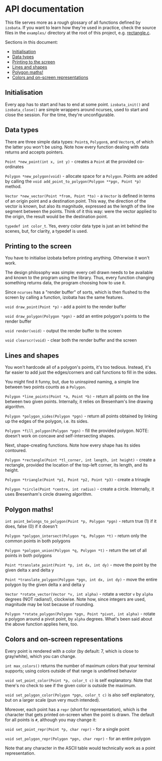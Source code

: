 # API documentation

This file serves more as a rough glossary of all functions defined by `izobata`.
If you want to learn how they're used in practice, check the source files in the
`examples/` directory at the root of this project, e.g.
[rectangle.c](../examples/rectangle.c).

Sections in this document:

- [Initialisation](#initialisation)
- [Data types](#data-types)
- [Printing to the screen](#printing-to-the-screen)
- [Lines and shapes](#lines-and-shapes)
- [Polygon maths!](#polygon-maths)
- [Colors and on-screen representations](#colors-and-on-screen-representations)

<!--
Note to future self: Markdown references can't contain punctuation
-->

## Initialisation

Every app has to start and has to end at some point. `izobata_init()` and
`izobata_close()` are simple wrappers around ncurses, used to start and close
the session. For the time, they're unconfigurable.

## Data types

There are three simple data types: `Point`s, `Polygon`s, and `Vector`s, of which
the latter you won't be using. Note how every function dealing with data returns
and accepts pointers.

`Point *new_point(int x, int y)` - creates a `Point` at the provided co-ordinates

`Polygon *new_polygon(void)` - allocate space for a `Polygon`. Points are added
by calling the `void add_point_to_polygon(Polygon **pgn, Point *p)` method.

`Vector *new_vector(Point *from, Point *to)` - a `Vector` is defined in terms of
an origin point and a destination point. This way, the direction of the vector
is known, but also its magnitude, expressed as the length of the line segment
between the points. Think of it this way: were the vector applied to the origin,
the result would be the destination point.

`typedef int color_t`. Yes, every color data type is just an int behind the
scenes, but, for clarity, a typedef is used.

## Printing to the screen

You have to initialise izobata before printing anything. Otherwise it won't
work.

The design philosophy was simple: every cell drawn needs to be available and
known to the program using the library. Thus, every function changing something
returns data, the program choosing how to use it.

Since `ncurses` has a "render buffer" of sorts, which is then flushed to the
screen by calling a function, izobata has the same features.

`void draw_point(Point *p)` - add a point to the render buffer

`void draw_polygon(Polygon *pgn)` - add an entire polygon's points to the render buffer

`void render(void)` - output the render buffer to the screen

`void clearscr(void)` - clear both the render buffer and the screen

## Lines and shapes

You won't hardcode all of a polygon's points, it's too tedious. Instead, it's
far easier to add just the edges/corners and call functions to fill in the
sides.

You might find it funny, but, due to uninspired naming, a simple line between
two points counts as a `Polygon`.

`Polygon *line_points(Point *a, Point *b)` - return all points on the line
between two given points. Internally, it relies on Bresenham's line drawing
algorithm.

`Polygon *polygon_sides(Polygon *pgn)` - return all points obtained by linking
up the edges of the polygon, i.e. its sides.

`Polygon *fill_polygon(Polygon *pgn)` - fill the provided polygon. NOTE: doesn't
work on concave and self-intersecting shapes.

Next, shape-creating functions. Note how every shape has its sides contoured.

`Polygon *rectangle(Point *tl_corner, int length, int height)` - create a
rectangle, provided the location of the top-left corner, its length, and its
height.

`Polygon *triangle(Point *p1, Point *p2, Point *p3)` - create a trinagle

`Polygon *circle(Point *centre, int radius)` - create a circle. Internally, it
uses Bresenham's circle drawing algorithm.

## Polygon maths!

`int point_belongs_to_polygon(Point *p, Polygon *pgn)` - return true (1) if it
does, false (0) if it doesn't

`Polygon *polygon_intersect(Polygon *q, Polygon *t)` - return only the common
points in both polygons

`Polygon *polygon_union(Polygon *q, Polygon *t)` - return the set of all points
in both polygons

`Point *translate_point(Point *p, int dx, int dy)` - move the point by the given
delta x and delta y

`Point *translate_polygon(Polygon *pgn, int dx, int dy)` - move the entire
polygon by the given delta x and delta y

`Vector *rotate_vector(Vector *v, int alpha)` - rotate a vector `v` by `alpha`
degrees (NOT radians!), clockwise. Note how, since integers are used, magnitude
may be lost because of rounding.

`Polygon *rotate_polygon(Polygon *pgn, Point *pivot, int alpha)` - rotate a
polygon around a pivot point, by `alpha` degrees. What's been said about the
above function applies here, too.

## Colors and on-screen representations

Every point is rendered with a color (by default: 7, which is close to
gray/white), which you can change.

`int max_colors()` returns the number of maximum colors that your terminal
supports; using colors outside of that range is undefined behavior

`void set_point_color(Point *p, color_t c)` is self explanatory. Note that there's
no check to see if the given color is outside the maximum.

`void set_polygon_color(Polygon *pgn, color_t c)` is also self explanatory, but
on a larger scale (pun very much intended).

Moreover, each point has a `repr` (short for representation), which is the
character that gets printed on-screen when the point is drawn. The default for
all points is `#`, although you may change it:

`void set_point_repr(Point *p, char repr)` - for a single point

`void set_polygon_repr(Polygon *pgn, char repr)` - for an entire polygon

Note that any character in the ASCII table would technically work as a point
representation.
